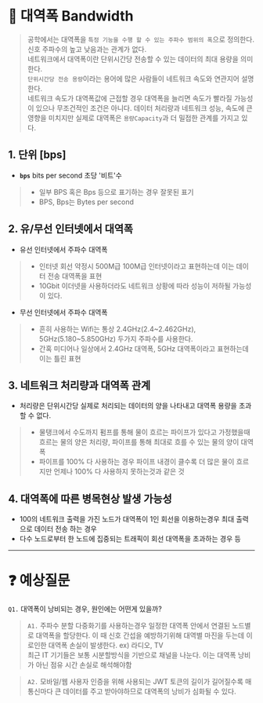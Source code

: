# 📌 대역폭 Bandwidth

> 공학에서는 대역폭을 `특정 기능을 수행 할 수 있는 주파수 범위의 폭`으로 정의한다. <br>
> 신호 주파수의 높고 낮음과는 관계가 없다. <br>
> 네트워크에서 대역폭이란 단위시간당 전송할 수 있는 데이터의 최대 용량을 의미한다. <br>
> `단위시간당 전송 용량`이라는 용어에 많은 사람들이 네트워크 속도와 연관지어 설명한다. <br>
> 네트워크 속도가 대역폭값에 근접할 경우 대역폭을 늘리면 속도가 빨라질 가능성이 있으나 무조건적인 조건은 아니다.
> 데이터 처리량과 네트워크 성능, 속도에 큰 영향을 미치지만 실제로 대역폭은 `용량Capacity`과 더 밀접한 관계를 가지고 있다.

## 1. 단위 [bps]

- **`bps`** bits per second 초당 '비트'수

> - 일부 BPS 혹은 Bps 등으로 표기하는 경우 잘못된 표기
> - BPS, Bps는 Bytes per second

## 2. 유/무선 인터넷에서 대역폭

- 유선 인터넷에서 주파수 대역폭

> - 인터넷 회선 약정시 500M급 100M급 인터넷이라고 표현하는데 이는 데이터 전송 대역폭을 표현
> - 10Gbit 이더넷을 사용하더라도 네트워크 상황에 따라 성능이 저하될 가능성이 있다.

- 무선 인터넷에서 주파수 대역폭

> - 흔히 사용하는 Wifi는 통상 2.4GHz(2.4\~2.462GHz), 5GHz(5.180\~5.850GHz) 두가지 주파수를 사용한다.
> - 간혹 미디어나 일상에서 2.4GHz 대역폭, 5GHz 대역폭이라고 표현하는데 이는 틀린 표현

## 3. 네트워크 처리량과 대역폭 관계

- 처리량은 단위시간당 실제로 처리되는 데이터의 양을 나타내고 대역폭 용량을 초과할 수 없다.

> - 물탱크에서 수도까지 펌프를 통해 물이 흐르는 파이프가 있다고 가정했을때 흐르는 물의 양은 처리량, 파이프를 통해 최대로 흐를 수 있는 물의 양이 대역폭 
> - 파이프를 100% 다 사용하는 경우 파이프 내경이 클수록 더 많은 물이 흐르지만 언제나 100% 다 사용하지 못하는것과 같은 것

## 4. 대역폭에 따른 병목현상 발생 가능성

- 100의 네트워크 출력을 가진 노드가 대역폭이 1인 회선을 이용하는경우 최대 출력으로 데이터 전송 하는 경우
- 다수 노드로부터 한 노드에 집중되는 트래픽이 회선 대역폭을 초과하는 경우 등

---

# ❓ 예상질문
`Q1.` 대역폭이 낭비되는 경우, 원인에는 어떤게 있을까? <br>

> `A1.` 주파수 분할 다중화기를 사용하는경우 일정한 대역폭 안에서 연결된 노드별로 대역폭을 할당한다. 이 때 신호 간섭을 예방하기위해 대역별 마진을 두는데 이로인한 대역폭 손실이 발생한다. ex) 라디오, TV <br>
최근 IT 기기들은 보통 시분할방식을 기반으로 채널을 나눈다. 이는 대역폭 낭비가 아닌 점유 시간 손실로 해석해야함<br>

> `A2.` 모바일/웹 사용자 인증을 위해 사용되는 JWT 토큰의 길이가 길어질수록 매 통신마다 큰 데이터를 주고 받아야하므로 대역폭의 낭비가 심화될 수 있다.
